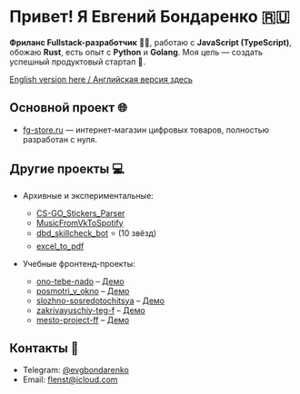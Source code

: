 # Привет! Я Евгений Бондаренко 🇷🇺

**Фриланс Fullstack-разработчик** 🧑‍💻, работаю с **JavaScript (TypeScript)**, обожаю **Rust**, есть опыт с **Python** и **Golang**. Моя цель — создать успешный продуктовый стартап 🚀.

[English version here / Английская версия здесь](README_EN.md)

## Основной проект 🌐

- [fg-store.ru](https://fg-store.ru/) — интернет-магазин цифровых товаров, полностью разработан с нуля.

## Другие проекты 💻

- Архивные и экспериментальные:

  - [CS-GO_Stickers_Parser](https://github.com/qFlensT/CS-GO_Stickers_Parser)
  - [MusicFromVkToSpotify](https://github.com/qFlensT/MusicFromVkToSpotify)
  - [dbd_skillcheck_bot](https://github.com/qFlensT/dbd_skillcheck_bot) ⭐ (10 звёзд)
  - [excel_to_pdf](https://github.com/qFlensT/excel_to_pdf)

- Учебные фронтенд-проекты:
  - [ono-tebe-nado](https://github.com/qFlensT/ono-tebe-nado) – [Демо](https://qflenst.github.io/ono-tebe-nado/)
  - [posmotri_v_okno](https://github.com/qFlensT/posmotri_v_okno) – [Демо](https://qflenst.github.io/posmotri_v_okno/)
  - [slozhno-sosredotochitsya](https://github.com/qFlensT/slozhno-sosredotochitsya) – [Демо](https://qflenst.github.io/slozhno-sosredotochitsya/)
  - [zakrivayuschiy-teg-f](https://github.com/qFlensT/zakrivayuschiy-teg-f/) – [Демо](https://qflenst.github.io/zakrivayuschiy-teg-f/)
  - [mesto-project-ff](https://github.com/qFlensT/mesto-project-ff/) – [Демо](https://qflenst.github.io/mesto-project-ff/)

## Контакты 🤝

- Telegram: [@evgbondarenko](https://t.me/evgbondarenko)
- Email: [flenst@icloud.com](mailto:flenst@icloud.com)
